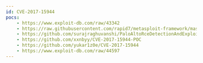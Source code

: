 ```yaml
---
id: CVE-2017-15944
pocs:
    - https://www.exploit-db.com/raw/43342
    - https://raw.githubusercontent.com/rapid7/metasploit-framework/master/modules/exploits/linux/http/panos_readsessionvars.rb
    - https://github.com/surajraghuvanshi/PaloAltoRceDetectionAndExploit
    - https://github.com/xxnbyy/CVE-2017-15944-POC
    - https://github.com/yukar1z0e/CVE-2017-15944
    - https://www.exploit-db.com/raw/44597
---
```

